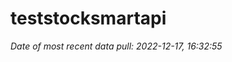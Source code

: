 
<!-- README.md is generated from README.Rmd. Please edit that file -->

# teststocksmartapi

*Date of most recent data pull: 2022-12-17, 16:32:55*
